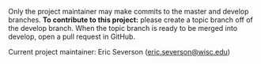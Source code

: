 Only the project maintainer may make commits to the master and develop branches. 
**To contribute to this project:** please create a topic branch off of the develop branch. When the topic branch is ready to be merged into develop, open a pull request in GitHub.

Current project maintainer: Eric Severson (eric.severson@wisc.edu)
